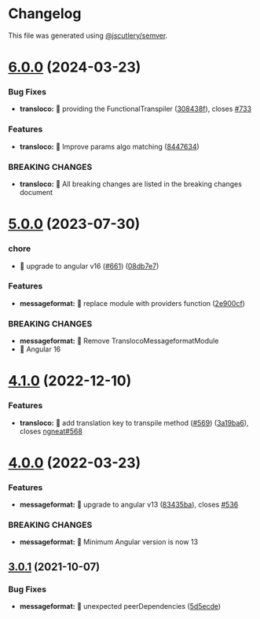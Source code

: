 # Changelog

This file was generated using [@jscutlery/semver](https://github.com/jscutlery/semver).

# [6.0.0](https://personal-github/jsverse/transloco/compare/transloco-messageformat-5.0.0...transloco-messageformat-6.0.0) (2024-03-23)


### Bug Fixes

* **transloco:** 🐛 providing the FunctionalTranspiler ([308438f](https://personal-github/jsverse/transloco/commit/308438f7ae93ec3f7733b9b2cb2278f3aecacd33)), closes [#733](https://personal-github/jsverse/transloco/issues/733)


### Features

* **transloco:** 🎸 Improve params algo matching ([8447634](https://personal-github/jsverse/transloco/commit/8447634588210771047c45072186f20867fd8a2f))


### BREAKING CHANGES

* **transloco:** 🧨 All breaking changes are listed in the breaking changes document



# [5.0.0](https://github.com/ngneat/transloco/compare/transloco-messageformat-4.1.0...transloco-messageformat-5.0.0) (2023-07-30)

### chore

- 🤖 upgrade to angular v16 ([#661](https://github.com/ngneat/transloco/issues/661)) ([08db7e7](https://github.com/ngneat/transloco/commit/08db7e7d1f64846fa0b07123dee8ff5bff20b4f0))

### Features

- **messageformat:** 🎸 replace module with providers function ([2e900cf](https://github.com/ngneat/transloco/commit/2e900cfea00bf13c31eddb1df420f7f685b174bb))

### BREAKING CHANGES

- **messageformat:** 🧨 Remove TranslocoMessageformatModule
- 🧨 Angular 16

# [4.1.0](https://github.com/ngneat/transloco/compare/transloco-messageformat-4.0.0...transloco-messageformat-4.1.0) (2022-12-10)

### Features

- **transloco:** 🎸 add translation key to transpile method ([#569](https://github.com/ngneat/transloco/issues/569)) ([3a19ba6](https://github.com/ngneat/transloco/commit/3a19ba6cde6a96c8d4af893b824400dd7217cd71)), closes [ngneat#568](https://github.com/ngneat/issues/568)

# [4.0.0](https://github.com/ngneat/transloco/compare/transloco-messageformat-3.0.1...transloco-messageformat-4.0.0) (2022-03-23)

### Features

- **messageformat:** 🎸 upgrade to angular v13 ([83435ba](https://github.com/ngneat/transloco/commit/83435ba54f13f83fb10cb25b5cc2628a1c98d42e)), closes [#536](https://github.com/ngneat/transloco/issues/536)

### BREAKING CHANGES

- **messageformat:** 🧨 Minimum Angular version is now 13

## [3.0.1](https://github.com/ngneat/transloco/compare/transloco-messageformat-3.0.0...transloco-messageformat-3.0.1) (2021-10-07)

### Bug Fixes

- **messageformat:** 🐛 unexpected peerDependencies ([5d5ecde](https://github.com/ngneat/transloco/commit/5d5ecde883555394c7f1d8ef381b399b5b75df99))
